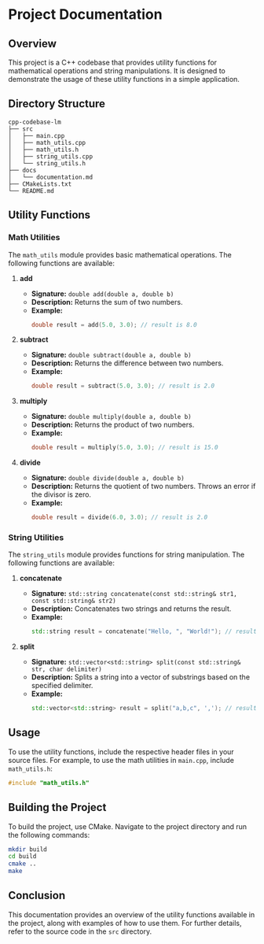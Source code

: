 # Project Documentation

## Overview

This project is a C++ codebase that provides utility functions for mathematical operations and string manipulations. It is designed to demonstrate the usage of these utility functions in a simple application.

## Directory Structure

```
cpp-codebase-lm
├── src
│   ├── main.cpp
│   ├── math_utils.cpp
│   ├── math_utils.h
│   ├── string_utils.cpp
│   └── string_utils.h
├── docs
│   └── documentation.md
├── CMakeLists.txt
└── README.md
```

## Utility Functions

### Math Utilities

The `math_utils` module provides basic mathematical operations. The following functions are available:

1. **add**
   - **Signature:** `double add(double a, double b)`
   - **Description:** Returns the sum of two numbers.
   - **Example:**
     ```cpp
     double result = add(5.0, 3.0); // result is 8.0
     ```

2. **subtract**
   - **Signature:** `double subtract(double a, double b)`
   - **Description:** Returns the difference between two numbers.
   - **Example:**
     ```cpp
     double result = subtract(5.0, 3.0); // result is 2.0
     ```

3. **multiply**
   - **Signature:** `double multiply(double a, double b)`
   - **Description:** Returns the product of two numbers.
   - **Example:**
     ```cpp
     double result = multiply(5.0, 3.0); // result is 15.0
     ```

4. **divide**
   - **Signature:** `double divide(double a, double b)`
   - **Description:** Returns the quotient of two numbers. Throws an error if the divisor is zero.
   - **Example:**
     ```cpp
     double result = divide(6.0, 3.0); // result is 2.0
     ```

### String Utilities

The `string_utils` module provides functions for string manipulation. The following functions are available:

1. **concatenate**
   - **Signature:** `std::string concatenate(const std::string& str1, const std::string& str2)`
   - **Description:** Concatenates two strings and returns the result.
   - **Example:**
     ```cpp
     std::string result = concatenate("Hello, ", "World!"); // result is "Hello, World!"
     ```

2. **split**
   - **Signature:** `std::vector<std::string> split(const std::string& str, char delimiter)`
   - **Description:** Splits a string into a vector of substrings based on the specified delimiter.
   - **Example:**
     ```cpp
     std::vector<std::string> result = split("a,b,c", ','); // result is {"a", "b", "c"}
     ```

## Usage

To use the utility functions, include the respective header files in your source files. For example, to use the math utilities in `main.cpp`, include `math_utils.h`:

```cpp
#include "math_utils.h"
```

## Building the Project

To build the project, use CMake. Navigate to the project directory and run the following commands:

```bash
mkdir build
cd build
cmake ..
make
```

## Conclusion

This documentation provides an overview of the utility functions available in the project, along with examples of how to use them. For further details, refer to the source code in the `src` directory.